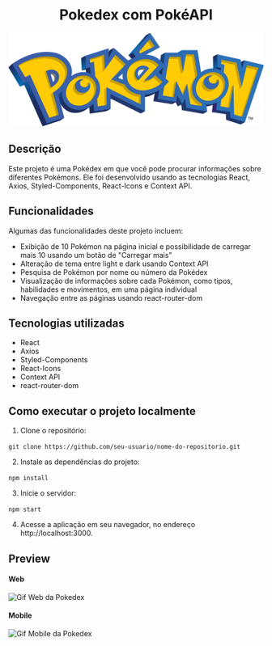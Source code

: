 <h1 align="center"> Pokedex com PokéAPI </h1>

<img  src="./public/pokemon.png" alt="imagem do nome 'Pokemon'"/>


## Descrição
Este projeto é uma Pokédex em que você pode procurar informações sobre diferentes Pokémons. Ele foi desenvolvido usando as tecnologias React, Axios, Styled-Components, React-Icons e Context API.

## Funcionalidades
Algumas das funcionalidades deste projeto incluem:

+ Exibição de 10 Pokémon na página inicial e possibilidade de carregar mais 10 usando um botão de "Carregar mais"
+ Alteração de tema entre light e dark usando Context API
+ Pesquisa de Pokémon por nome ou número da Pokédex
+ Visualização de informações sobre cada Pokémon, como tipos, habilidades e movimentos, em uma página individual
+ Navegação entre as páginas usando react-router-dom

## Tecnologias utilizadas
+ React
+ Axios
+ Styled-Components
+ React-Icons
+ Context API
+ react-router-dom

## Como executar o projeto localmente
1. Clone o repositório:

  `git clone https://github.com/seu-usuario/nome-do-repositorio.git`

2. Instale as dependências do projeto:

  `npm install`

3. Inicie o servidor:

  `npm start`

4. Acesse a aplicação em seu navegador, no endereço http://localhost:3000.

## Preview
#### Web

<img  src="./public/Animação.gif" alt="Gif Web da Pokedex"/>


#### Mobile

<img  src="./public/Animação-Mobile.gif" alt="Gif Mobile da Pokedex"/>